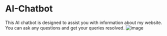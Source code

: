 # AI-Chatbot
This AI chatbot is designed to assist you with information about my website. You can ask any questions and get your queries resolved.
![image](https://github.com/user-attachments/assets/cabd9609-93bc-4f7f-9080-f08d56019b01)


